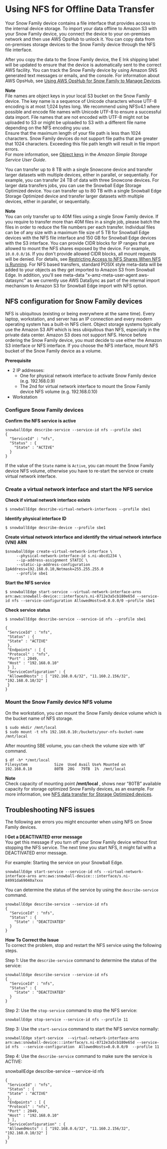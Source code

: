 # Using NFS for Offline Data Transfer<a name="shared-using-nfs"></a>

Your Snow Family device contains a file interface that provides access to the internal device storage\. To import your data offline to Amazon S3 with your Snow Family device, you connect the device to your on\-premises network and then use AWS OpsHub to unlock it\. You can copy data from on\-premises storage devices to the Snow Family device through the NFS file interface\. 

After you copy the data to the Snow Family device, the E Ink shipping label will be updated to ensure that the device is automatically sent to the correct AWS facility\. You can track the Snow Family device by using Amazon SNS generated text messages or emails, and the console\. For information about AWS OpsHub, see [Using AWS OpsHub for Snow Family to Manage Devices](aws-opshub.md)\.

**Note**  
File names are object keys in your local S3 bucket on the Snow Family device\. The key name is a sequence of Unicode characters whose UTF\-8 encoding is at most 1,024 bytes long\. We recommend using NFSv4\.1 where possible and encode file names with Unicode UTF\-8 to ensure a successful data import\. File names that are not encoded with UTF\-8 might not be uploaded to S3 or might be uploaded to S3 with a different file name depending on the NFS encoding you use\.  
Ensure that the maximum length of your file path is less than 1024 characters\. Snow Family devices do not support file paths that are greater that 1024 characters\. Exceeding this file path length will result in file import errors\.  
For more information, see [Object keys](https://docs.aws.amazon.com/AmazonS3/latest/dev/UsingMetadata.html#object-keys) in the *Amazon Simple Storage Service User Guide*\.

You can transfer up to 8 TB with a single Snowcone device and transfer larger datasets with multiple devices, either in parallel, or sequentially\. For example, you can transfer 24 TB of data with three Snowcone devices\. For larger data transfers jobs, you can use the Snowball Edge Storage Optimized device\. You can transfer up to 80 TB with a single Snowball Edge Storage Optimized device and transfer larger datasets with multiple devices, either in parallel, or sequentially\.

**Note**  
You can only transfer up to 40M files using a single Snow Family device\. If you require to transfer more than 40M files in a single job, please batch the files in order to reduce the file numbers per each transfer\. Individual files can be of any size with a maximum file size of 5 TB for Snowball Edge devices with the NFS file interface and 150 GB for Snowball Edge devices with the S3 interface\.
You can provide CIDR blocks for IP ranges that are allowed to mount the NFS shares exposed by the device\. For example, `10.0.0.0/16`\. If you don't provide allowed CIDR blocks, all mount requests will be denied\. For details, see [ Restricting Access to NFS Shares When NFS is Running](https://docs.aws.amazon.com/snowball/latest/developer-guide/using-client-commands.html#sbe-restrict-access)\.
For NFS based transfers, standard POSIX style meta\-data will be added to your objects as they get imported to Amazon S3 from Snowball Edge\. In addition, you'll see meta\-data "x\-amz\-meta\-user\-agent aws\-datasync" as we currently use AWS DataSync as part of the internal import mechanism to Amazon S3 for Snowball Edge import with NFS option\. 

## NFS configuration for Snow Family devices<a name="NFS-interface-configuration"></a>

NFS is ubiquitous \(existing or being everywhere at the same time\)\. Every laptop, workstation, and server has an IP connection and every modern operating system has a built\-in NFS client\. Object storage systems typically use the Amazon S3 API which is less ubiquitous than NFS, especially in the private data center\. Amazon S3 does not support NFS\. Hence before ordering the Snow Family device, you must decide to use either the Amazon S3 interface or NFS interface\. If you choose the NFS interface, mount NFS bucket of the Snow Family device as a volume\.

**Prerequisite**  

+ 2 IP addresses:
  + One for physical network interface to activate Snow Family device \(e\.g\. 192\.168\.0\.9\)
  + The 2nd for virtual network interface to mount the Snow Family device NFS volume \(e\.g\. 192\.168\.0\.10\)
+ Workstation

### Configure Snow Family devices<a name="How-to-configure-SBE"></a>

**Confirm the NFS service is active**  


```
snowballEdge describe-service --service-id nfs --profile sbe1
{
  "ServiceId" : "nfs",
  "Status" : {
    "State" : "ACTIVE"
  }
}
```

If the value of the `State` name is `Active`, you can mount the Snow Family device NFS volume, otherwise you have to re\-start the service or create virtual network interface\.

### Create a virtual network interface and start the NFS service<a name="virtual-network-IFC-StartNFSService"></a>

**Check if virtual network interface exists**  


```
$ snowballEdge describe-virtual-network-interfaces --profile sbe1
```

**Identify physical interface ID**  


```
$ snowballEdge describe-device --profile sbe1
```

**Create virtual network interface and identify the virtual network interface \(VNI\) ARN**  


```
$snowballEdge create-virtual-network-interface \
     --physical-network-interface-id s.ni-abcd1234 \
     --ip-address-assignment STATIC \
     --static-ip-address-configuration IpAddress=192.168.0.10,Netmask=255.255.255.0
     --profile sbe1
```

**Start the NFS service**  


```
$ snowballEdge start-service --virtual-network-interface-arns arn:aws:snowball-device:::interface/s.ni-8712e3a5cb180e65d --service-id nfs --service-configuration AllowedHosts=0.0.0.0/0 —profile sbe1
```

**Check service status**  


```
$ snowballEdge describe-service --service-id nfs --profile sbe1

{
 "ServiceId" : "nfs",
 "Status" : {
 "State" : "ACTIVE"
 },
 "Endpoints" : [ {
 "Protocol" : "nfs",
 "Port" : 2049,
 "Host" : "192.168.0.10"
 } ],
 "ServiceConfiguration" : {
 "AllowedHosts" : [ "192.168.0.6/32", "11.160.2.156/32", "192.168.0.10/32" ]
 }
}
```

### Mount the Snow Family device NFS volume<a name="MountSBE"></a>

On the workstation, you can mount the Snow Family device volume which is the bucket name of NFS storage\.

```
$ sudo mkdir /mnt/local
$ sudo mount -t nfs 192.168.0.10:/buckets/your-nfs-bucket-name /mnt/local
```

After mounting SBE volume, you can check the volume size with ‘df’ command\.

```
$ df -h* */mnt/local
Filesystem            Size  Used Avail Use% Mounted on
192.168.0.10          80TB  20G   79TB  1%  /mnt/local
```

**Note**  
Check capacity of mounting point **/mnt/local** , shows near “80TB” available capacity for storage optimized Snow Family devices, as an example\. 
For more information, see [NFS data transfer for Storage Optimized devices](https://aws.amazon.com/about-aws/whats-new/2021/08/aws-snowball-edge-storage-optimized-nfs-data-transfer/)\.

## Troubleshooting NFS issues<a name="troubleshoot-nfs"></a>

The following are errors you might encounter when using NFS on Snow Family devices\.

**I Get a DEACTIVATED error message**  
You get this message if you turn off your Snow Family device without first stopping the NFS service\. The next time you start NFS, it might fail with a DEACTIVATED error message\. 

For example: Starting the service on your Snowball Edge\.

`snowballEdge start-service --service-id nfs --virtual-network-interface-arns arn:aws:snowball-device:::interface/s.ni-84991da69040a7xxx` 

 You can determine the status of the service by using the `describe-service` command\. 

```
snowballEdge describe-service --service-id nfs
{
  "ServiceId" : "nfs",
  "Status" : {
    "State" : "DEACTIVATED"
  }
}
```

**How To Correct the Issue**  
To correct the problem, stop and restart the NFS service using the following steps\.

 Step 1: Use the `describe-service` command to determine the status of the service:

```
snowballEdge describe-service --service-id nfs
{
  "ServiceId" : "nfs",
  "Status" : {
    "State" : "DEACTIVATED"
  }
}
```

Step 2: Use the `stop-service` command to stop the NFS service:

```
snowballEdge stop-service --service-id nfs --profile 11
```

Step 3: Use the `start-service` command to start the NFS service normally:

```
snowballEdge start-service  --virtual-network-interface-arns arn:aws:snowball-device:::interface/s.ni-8712e3a5cb180e65d --service-id nfs  --service-configuration  AllowedHosts=0.0.0.0/0  --profile 11
```

Step 4: Use the `describe-service` command to make sure the service is ACTIVE:

snowballEdge describe\-service \-\-service\-id nfs

```
{
 "ServiceId" : "nfs",
 "Status" : {
 "State" : "ACTIVE"
 },
 "Endpoints" : [ {
 "Protocol" : "nfs",
 "Port" : 2049,
 "Host" : "192.168.0.10"
 } ],
 "ServiceConfiguration" : {
 "AllowedHosts" : [ "192.168.0.6/32", "11.160.2.156/32", "192.168.0.10/32" ]
 }
}
```